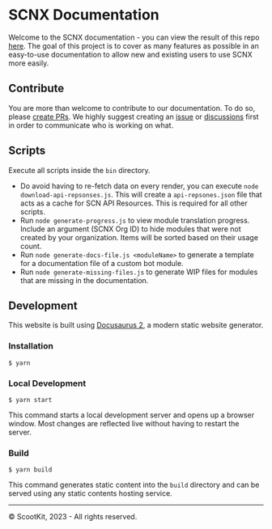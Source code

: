 # SCNX Documentation

Welcome to the SCNX documentation - you can view the result of this repo [here](https://docs.scnx.xyz). The goal of this
project is to cover as many features as possible in an easy-to-use documentation to allow new and existing users to use
SCNX more easily.

## Contribute

You are more than welcome to contribute to our documentation. To do so,
please [create PRs](https://github.com/ScootKit/scnx-docs/pulls). We highly suggest creating
an [issue](https://github.com/ScootKit/scnx-docs/issues)
or [discussions](https://github.com/ScootKit/scnx-docs/discussions) first in order to communicate who is working on
what.

## Scripts

Execute all scripts inside the `bin` directory.

* Do avoid having to re-fetch data on every render, you can execute `node download-api-repsonses.js`. This will create
  a `api-repsones.json` file that acts as a cache for SCN API Resources. This is required for all other scripts.
* Run `node generate-progress.js` to view module translation progress. Include an argument (SCNX Org ID) to hide modules
  that were not created by your organization. Items will be sorted based on their usage count.
* Run `node generate-docs-file.js <moduleName>` to generate a template for a documentation file of a custom bot module.
* Run `node generate-missing-files.js` to generate WIP files for modules that are missing in the documentation.

## Development

This website is built using [Docusaurus 2](https://docusaurus.io/), a modern static website generator.

### Installation

```
$ yarn
```

### Local Development

```
$ yarn start
```

This command starts a local development server and opens up a browser window. Most changes are reflected live without
having to restart the server.

### Build

```
$ yarn build
```

This command generates static content into the `build` directory and can be served using any static contents hosting
service.


---
© ScootKit, 2023 - All rights reserved.